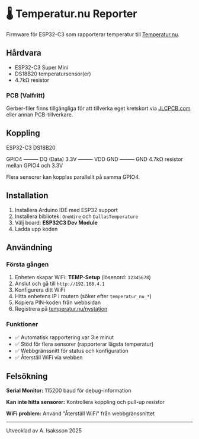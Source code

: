 # 🌡️ Temperatur.nu Reporter

Firmware för ESP32-C3 som rapporterar temperatur till [Temperatur.nu](https://www.temperatur.nu/).

## Hårdvara

- ESP32-C3 Super Mini
- DS18B20 temperatursensor(er)
- 4.7kΩ resistor

### PCB (Valfritt)

Gerber-filer finns tillgängliga för att tillverka eget kretskort via [JLCPCB.com](https://jlcpcb.com/) eller annan PCB-tillverkare.

## Koppling
ESP32-C3    DS18B20

GPIO4  ──── DQ (Data)
3.3V   ──── VDD
GND    ──── GND
4.7kΩ resistor mellan GPIO4 och 3.3V

Flera sensorer kan kopplas parallellt på samma GPIO4.

## Installation

1. Installera Arduino IDE med ESP32 support
2. Installera bibliotek: `OneWire` och `DallasTemperature`
3. Välj board: **ESP32C3 Dev Module**
4. Ladda upp koden

## Användning

### Första gången
1. Enheten skapar WiFi: **TEMP-Setup** (lösenord: `12345678`)
2. Anslut och gå till `http://192.168.4.1`
3. Konfigurera ditt WiFi
4. Hitta enhetens IP i routern (söker efter `temperatur_nu_*`)
5. Kopiera PIN-koden från webbsidan
6. Registrera på [temperatur.nu/nystation](https://www.temperatur.nu/nystation/)

### Funktioner
- ✅ Automatisk rapportering var 3:e minut
- ✅ Stöd för flera sensorer (rapporterar lägsta temperatur)
- ✅ Webbgränssnitt för status och konfiguration
- ✅ Återställ WiFi via webben

## Felsökning

**Serial Monitor:** 115200 baud för debug-information

**Kan inte hitta sensorer:** Kontrollera koppling och pull-up resistor

**WiFi problem:** Använd "Återställ WiFi" från webbgränssnittet

---

Utvecklad av A. Isaksson 2025
